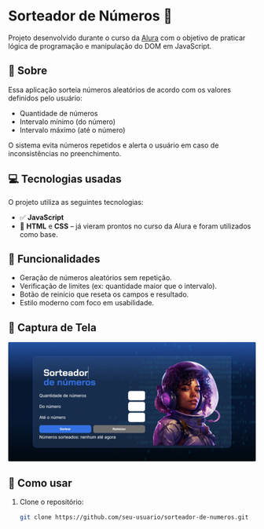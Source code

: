 # Sorteador de Números 🎲

Projeto desenvolvido durante o curso da [Alura](https://www.alura.com.br/) com o objetivo de praticar lógica de programação e manipulação do DOM em JavaScript.

## 📌 Sobre

Essa aplicação sorteia números aleatórios de acordo com os valores definidos pelo usuário:

- Quantidade de números
- Intervalo mínimo (do número)
- Intervalo máximo (até o número)

O sistema evita números repetidos e alerta o usuário em caso de inconsistências no preenchimento.

## 💻 Tecnologias usadas

O projeto utiliza as seguintes tecnologias:

- ✅ **JavaScript**
- 🧩 **HTML** e **CSS** – já vieram prontos no curso da Alura e foram utilizados como base.


## 🧠 Funcionalidades

- Geração de números aleatórios sem repetição.
- Verificação de limites (ex: quantidade maior que o intervalo).
- Botão de reinício que reseta os campos e resultado.
- Estilo moderno com foco em usabilidade.


## 📸 Captura de Tela

![Imagem do Sorteador](https://github.com/Alyhrvds/sorteador-de-numeros/blob/main/sorteador.png?raw=true)




## 🚀 Como usar

1. Clone o repositório:
   ```bash
   git clone https://github.com/seu-usuario/sorteador-de-numeros.git
